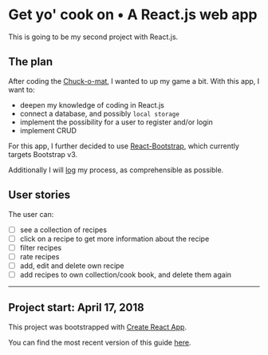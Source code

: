 # Get yo' cook on • A React.js web app

This is going to be my second project with React.js.  

## The plan

After coding the [Chuck-o-mat](https://github.com/Miffili/ChuckyN), I wanted to up my game a bit. With this app, I want to:  
* deepen my knowledge of coding in React.js  
* connect a database, and possibly `local storage`  
* implement the possibility for a user to register and/or login  
* implement CRUD

For this app, I further decided to use [React-Bootstrap](https://react-bootstrap.github.io/), which currently targets Bootstrap v3.  

Additionally I will [log](log.md) my process, as comprehensible as possible.

## User stories

The user can:  
- [ ] see a collection of recipes  
- [ ] click on a recipe to get more information about the recipe  
- [ ] filter recipes  
- [ ] rate recipes  
- [ ] add, edit and delete own recipe  
- [ ] add recipes to own collection/cook book, and delete them again

----------
Project start: April 17, 2018
----------

This project was bootstrapped with [Create React App](https://github.com/facebookincubator/create-react-app).

You can find the most recent version of this guide [here](https://github.com/facebookincubator/create-react-app/blob/master/packages/react-scripts/template/README.md).
